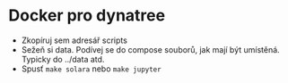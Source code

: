 # Docker pro dynatree

* Zkopíruj sem adresář scripts
* Sežeň si data. Podívej se do compose souborů, jak mají být umístěná.
  Typicky do ../data atd.
* Spusť `make solara` nebo `make jupyter`
